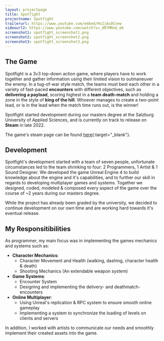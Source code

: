```yaml
---
layout: projectpage
title: Spotfight
projectname: Spotfight
trailerurl: https://www.youtube.com/embed/HsIjAuOCvew
videourl2: https://www.youtube.com/watch?v=_dR7MRnG_mk
screenshot1: spotfight_screenshot1.png
screenshot2: spotfight_screenshot2.png
screenshot3: spotfight_screenshot3.png
---
```


## The Game
Spotfight is a 3v3 top-down action game, where players have to work together and gather information using their limited
vision to outmaneuver the enemy. In a tug-of-war style match, the teams must best each other in a variety of fast-paced **encounters** with different objectives,
such as **delivering a payload**, scoring highest in a **team death-match** and holding a zone in the style of **king of the hill**.
Whoever manages to create a two-point lead, or is in the lead when the match time runs out, is the winner!

Spotfight started development during our masters degree at the Salzburg University of Applied Sciences,
and is currently on track to release on **Steam** in late 2022.

The game's steam page can be found [here](https://store.steampowered.com/app/1981510/Spotfight/){:target="_blank"}.

## Development
Spotfight's development started with a team of seven people, unfortunate circumstances led to the team shrinking to four: 2 Programmers, 1 Artist & 1 Sound Designer.
We developed the game Unreal Engine 4 to build knowledge about the engine and it's capabilities, and to further our skill in regards to developing multiplayer games and systems.
Together we designed, coded, modeled & composed every aspect of the game over the course of ~2 years during our masters degree.

While the project has already been graded by the university, we decided to continue development on our own time and are working hard towards it's eventual release.

## My Responsitibilities
As programmer, my main focus was in implementing the games mechanics and systems such as:
- **Character Mechanics**:
  - Character Movement and Health (walking, dashing, character health & death)
  - Shooting Mechanics (An extendable weapon system)
- **Game Systems**:
  - Encounter System
  - Designing and implementing the delivery- and deathmatch-encounters
- **Online Multiplayer**:
  - Using Unreal's replication & RPC system to ensure smooth online gameplay
  - Implementing a system to synchronize the loading of levels on clients and servers

In addition, I worked with artists to communicate our needs and smoothly implement their created assets into the game.
